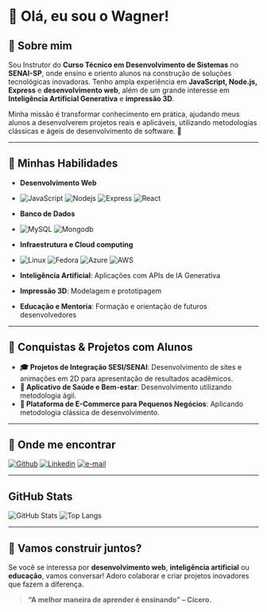# 👋 Olá, eu sou o Wagner!

## 🚀 Sobre mim

Sou Instrutor do **Curso Técnico em Desenvolvimento de Sistemas** no **SENAI-SP**, onde ensino e oriento alunos na construção de soluções tecnológicas inovadoras. Tenho ampla experiência em **JavaScript, Node.js, Express** e **desenvolvimento web**, além de um grande interesse em **Inteligência Artificial Generativa** e **impressão 3D**.

Minha missão é transformar conhecimento em prática, ajudando meus alunos a desenvolverem projetos reais e aplicáveis, utilizando metodologias clássicas e ágeis de desenvolvimento de software. 🚀

---

## 🎯 Minhas Habilidades

- **Desenvolvimento Web**
- ![JavaScript](https://img.shields.io/badge/JavaScript-F7DF1E?style=for-the-badge&logo=javascript&logoColor=black)
  ![Nodejs](https://img.shields.io/badge/Node.js-43853D?style=for-the-badge&logo=node.js&logoColor=white)
  ![Express](https://img.shields.io/badge/Express.js-404D59?style=for-the-badge)
  ![React](https://img.shields.io/badge/React-20232A?style=for-the-badge&logo=react&logoColor=61DAFB)

- **Banco de Dados**
- ![MySQL](https://img.shields.io/badge/MySQL-005C84?style=for-the-badge&logo=mysql&logoColor=white)
  ![Mongodb](https://img.shields.io/badge/MongoDB-4EA94B?style=for-the-badge&logo=mongodb&logoColor=white)

- **Infraestrutura e Cloud computing**
- ![Linux](https://img.shields.io/badge/Linux-FCC624?style=for-the-badge&logo=linux&logoColor=black)
  ![Fedora](https://img.shields.io/badge/Fedora-294172?style=for-the-badge&logo=fedora&logoColor=white)
  ![Azure](https://img.shields.io/badge/Microsoft_Azure-0089D6?style=for-the-badge&logo=microsoft-azure&logoColor=white)
  ![AWS](https://img.shields.io/badge/Amazon_AWS-FF9900?style=for-the-badge&logo=amazonaws&logoColor=white)

- **Inteligência Artificial**: Aplicações com APIs de IA Generativa

- **Impressão 3D**: Modelagem e prototipagem
- **Educação e Mentoria**: Formação e orientação de futuros desenvolvedores

---

## 📌 Conquistas & Projetos com Alunos

- **🎓 Projetos de Integração SESI/SENAI**: Desenvolvimento de sites e animações em 2D para apresentação de resultados acadêmicos.
- **📱 Aplicativo de Saúde e Bem-estar**: Desenvolvimento utilizando metodologia ágil.
- **🛒 Plataforma de E-Commerce para Pequenos Negócios**: Aplicando metodologia clássica de desenvolvimento.

---

## 📢 Onde me encontrar

[![Github](https://img.shields.io/badge/GitHub-100000?style=for-the-badge&logo=github&logoColor=white)](https://github.com/wsabor)
[![Linkedin](https://img.shields.io/badge/LinkedIn-0077B5?style=for-the-badge&logo=linkedin&logoColor=white)](https://linkedin.com/in/seu-perfil)
[![e-mail](https://img.shields.io/badge/Gmail-D14836?style=for-the-badge&logo=gmail&logoColor=white)](mailto:wsabor.senai@gmail.com)

---

## GitHub Stats

![GitHub Stats](https://github-readme-stats.vercel.app/api?username=wsabor&theme=transparent&bg_color=000&border_color=30A3DC&show_icons=true&icon_color=30A3DC&title_color=E94D5F&text_color=FFF)
![Top Langs](https://github-readme-stats-git-masterrstaa-rickstaa.vercel.app/api/top-langs/?username=wsabor&layout=compact&bg_color=000&border_color=30A3DC&title_color=E94D5F&text_color=FFF)

---

## 🚀 Vamos construir juntos?

Se você se interessa por **desenvolvimento web**, **inteligência artificial** ou **educação**, vamos conversar! Adoro colaborar e criar projetos inovadores que fazem a diferença.

> **“A melhor maneira de aprender é ensinando” – Cícero.**
